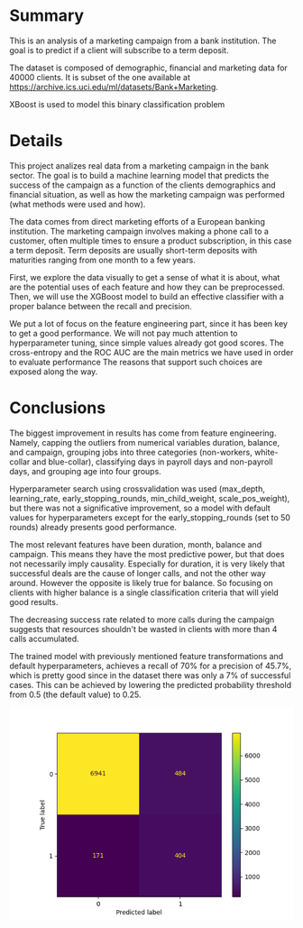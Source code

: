 # Summary
This is an analysis of a marketing campaign from a bank institution. The goal is to predict if a client will subscribe to a term deposit.

The dataset is composed of demographic, financial and marketing data for 40000 clients. It is subset of the one available at https://archive.ics.uci.edu/ml/datasets/Bank+Marketing.

XBoost is used to model this binary classification problem

# Details

This project analizes real data from a marketing campaign in the bank sector. The goal is to build a machine learning model that predicts the success of the campaign as a function of the clients demographics and financial situation, as well as how the marketing campaign was performed (what methods were used and how).

The data comes from direct marketing efforts of a European banking institution. The marketing campaign involves making a phone call to a customer, often multiple times to ensure a product subscription, in this case a term deposit. Term deposits are usually short-term deposits with maturities ranging from one month to a few years.

First, we explore the data visually to get a sense of what it is about, what are the potential uses of each feature and how they can be preprocessed. Then, we will use the XGBoost model to build an effective classifier with a proper balance between the recall and precision.

We put a lot of focus on the feature engineering part, since it has been key to get a good performance. We will not pay much attention to hyperparameter tuning, since simple values already got good scores. The cross-entropy and the ROC AUC are the main metrics we have used in order to evaluate performance The reasons that support such choices are exposed along the way.

# Conclusions

The biggest improvement in results has come from feature engineering. Namely, capping the outliers from numerical variables duration, balance, and campaign, grouping jobs into three categories (non-workers, white-collar and blue-collar), classifying days in payroll days and non-payroll days, and grouping age into four groups.

Hyperparameter search using crossvalidation was used (max_depth, learning_rate, early_stopping_rounds, min_child_weight, scale_pos_weight), but there was not a significative improvement, so a model with default values for hyperparameters except for the early_stopping_rounds (set to 50 rounds) already presents good performance.

The most relevant features have been duration, month, balance and campaign. This means they have the most predictive power, but that does not necessarily imply causality. Especially for duration, it is very likely that successful deals are the cause of longer calls, and not the other way around. However the opposite is likely true for balance. So focusing on clients with higher balance is a single classification criteria that will yield good results.

The decreasing success rate related to more calls during the campaign suggests that resources shouldn't be wasted in clients with more than 4 calls accumulated.

The trained model with previously mentioned feature transformations and default hyperparameters, achieves a recall of 70% for a precision of 45.7%, which is pretty good since in the dataset there was only a 7% of successful cases. This can be achieved by lowering the predicted probability threshold from 0.5 (the default value) to 0.25.

![confusion matrix](confusion_matrix.png)
